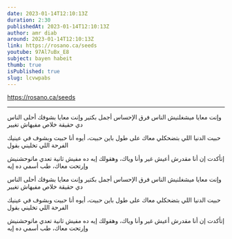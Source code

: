 ```yaml
---
date: 2023-01-14T12:10:13Z
duration: 2:30
publishedAt: 2023-01-14T12:10:13Z
author: amr diab
around: 2023-01-14T12:10:13Z
link: https://rosano.ca/seeds
youtube: 97Al7uBx_E8
subject: bayen habeit
thumb: true
isPublished: true
slug: lcvwpabs
---
```

https://rosano.ca/seeds

---

وإنت معايا ميشغلنيش الناس
فرق الإحساس أجمل بكتير
وإنت معايا بشوفك أحلى الناس
دي حقيقة خلاص مفيهاش تغيير

حبيت الدنيا اللي بتضحكلي معاك على طول
باين حبيت، أيوه أنا حبيت
وبشوف في عينيك الفرحة اللي تخليني بقول

إتأكدت إن أنا مقدرش أعيش غير وأنا وياك، وهقولك إيه
ده مفيش ثانية تعدي ماتوحشنيش
وإرتحت معاك، طب أسمي ده إيه

وإنت معايا ميشغلنيش الناس
فرق الإحساس أجمل بكتير
وإنت معايا بشوفك أحلى الناس
دي حقيقة خلاص مفيهاش تغيير

حبيت الدنيا اللي بتضحكلي معاك على طول
باين حبيت، أيوه أنا حبيت
وبشوف في عينيك الفرحة اللي تخليني بقول

إتأكدت إن أنا مقدرش أعيش غير وأنا وياك، وهقولك إيه
ده مفيش ثانية تعدي ماتوحشنيش
وإرتحت معاك، طب أسمي ده إيه
